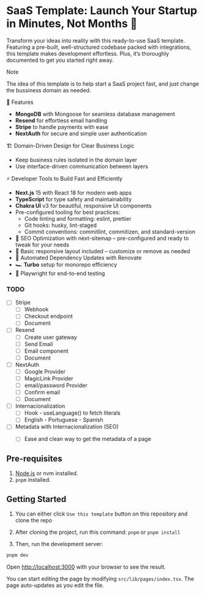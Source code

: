 # SaaS Template: Launch Your Startup in Minutes, Not Months 🚀

Transform your ideas into reality with this ready-to-use SaaS template. Featuring a pre-built, well-structured codebase packed with integrations, this template makes development effortless. Plus, it’s thoroughly documented to get you started right away.

> [!NOTE]  
> The idea of this template is to help start a SaaS project fast, and just change the bussiness domain as needed.

🌟 Features
- **MongoDB** with Mongoose for seamless database management
- **Resend** for effortless email handling
- **Stripe** to handle payments with ease
- **NextAuth** for secure and simple user authentication

🏗️ Domain-Driven Design for Clear Business Logic
- Keep business rules isolated in the domain layer
- Use interface-driven communication between layers

⚡ Developer Tools to Build Fast and Efficiently
- **Next.js** 15 with React 18 for modern web apps
- **TypeScript** for type safety and maintainability
- **Chakra UI** v3 for beautiful, responsive UI components
- Pre-configured tooling for best practices:
    - Code linting and formatting: eslint, prettier
    - Git hooks: husky, lint-staged
    - Commit conventions: commitlint, commitizen, and standard-version
- 🔎 SEO Optimization with next-sitemap – pre-configured and ready to tweak for your needs
- 🎨 Basic responsive layout included – customize or remove as needed
- 🤖 Automated Dependency Updates with Renovate
- 🏎️ **Turbo** setup for monorepo efficiency
- 🧪 Playwright for end-to-end testing

### TODO
- [ ] Stripe
  - [ ] Webhook
  - [ ] Checkout endpoint
  - [ ] Document
- [ ] Resend
  - [ ] Create user gateway
  - [ ] Send Email
  - [ ] Email component
  - [ ] Document
- [ ] NextAuth
  - [ ] Google Provider
  - [ ] MagicLink Provider
  - [ ] email/password Provider
  - [ ] Confirm email
  - [ ] Document
- [ ] Internacionalization
  - [ ] Hook - useLanguage() to fetch literals
  - [ ] English - Portuguese - Spanish
- [ ] Metadata with Internacionalization (SEO)
  - [ ] Ease and clean way to get the metadata of a page


## Pre-requisites

1. [Node.js](https://nodejs.org/en/) or nvm installed.
2. `pnpm` installed.

## Getting Started

1. You can either click `Use this template` button on this repository and clone the repo

3. After cloning the project, run this command: `pnpm` or `pnpm install`

4. Then, run the development server:

```bash
pnpm dev
```

Open [http://localhost:3000](http://localhost:3000) with your browser to see the result.

You can start editing the page by modifying `src/lib/pages/index.tsx`. The page auto-updates as you edit the file.
